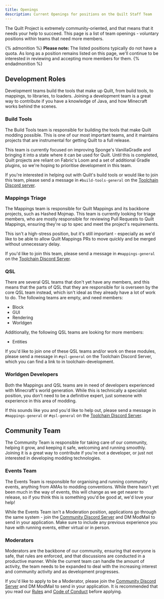 ```yaml
---
title: Openings
description: Current Openings for positions on the Quilt Staff Team
---
```


The Quilt Project is extremely community-oriented, and that means that it needs your help to succeed. This page is a list of team openings - voluntary positions within teams that need more members.

{% admonition %}
**Please note:** The listed positions typically do not have a quota. As long as a position remains listed on this page, we'll continue to be interested in reviewing and accepting more members for them.
{% endadmonition %}

## Development Roles

Development teams build the tools that make up Quilt, from build tools, to mappings, to libraries, to loaders. Joining a development team is a great way to contribute if you have a knowledge of Java, and how Minecraft works behind the scenes.

### Build Tools

The Build Tools team is responsible for building the tools that make Quilt modding possible. This is one of our most important teams, and it maintains projects that are instrumental for getting Quilt to a full release.

This team is currently focused on improving Sponge's VanillaGradle and bringing it into a state where it can be used for Quilt. Until this is completed, Quilt projects are reliant on Fabric's Loom and a set of additional Gradle plugins, so we're hoping to prioritise development in this team.

If you're interested in helping out with Quilt's build tools or would like to join this team, please send a message in `#build-tools-general` on the [Toolchain Discord server](https://discord.quiltmc.org/toolchain).

### Mappings Triage

The Mappings team is responsible for Quilt Mappings and its backbone projects, such as Hashed Mojmap. This team is currently looking for triage members, who are mostly responsible for reviewing Pull Requests to Quilt Mappings, ensuring they're up to spec and meet the project's requirements.

This isn't a high-stress position, but it's still important - especially as we'd like to be able to allow Quilt Mappings PRs to move quickly and be merged without unnecessary delay.

If you'd like to join this team, please send a message in `#mappings-general` on the [Toolchain Discord Server](https://discord.quiltmc.org/toolchain).

### QSL

There are several QSL teams that don't yet have any members, and this means that the parts of QSL that they are responsible for is overseen by the core QSL team instead, which isn't ideal as they already have a lot of work to do. The following teams are empty, and need members:

-  Block
-  GUI
-  Rendering
-  Worldgen

Additionally, the following QSL teams are looking for more members:

-  Entities

If you'd like to join one of these QSL teams and/or work on these modules, please send a message in `#qsl-general` on the Toolchain Discord Server, which you can find a link to in toolchain-development.

### Worldgen Developers

Both the Mappings and QSL teams are in need of developers experienced with Minecraft's world generation. While this is technically a specialist position, you don't need to be a definitive expert, just someone with experience in this area of modding.

If this sounds like you and you'd like to help out, please send a message in `#mappings-general` or `#qsl-general` on the [Toolchain Discord Server](https://discord.quiltmc.org/toolchain).

## Community Team

The Community Team is responsible for taking care of our community, helping it grow, and keeping it safe, welcoming and running smoothly. Joining it is a great way to contribute if you're not a developer, or just not interested in developing modding technologies.

### Events Team

The Events Team is responsible for organising and running community events, anything from AMAs to modding conventions. While there hasn't yet been much in the way of events, this will change as we get nearer to release, so if you think this is something you'd be good at, we'd love your help!

While the Events Team isn't a Moderation position, applications go through the same system - join the [Community Discord Server](https://discord.quiltmc.org) and DM ModMail to send in your application. Make sure to include any previous experience you have with running events, either virtual or in person.

### Moderators

Moderators are the backbone of our community, ensuring that everyone is safe, that rules are enforced, and that discussions are conducted in a productive manner. While the current team can handle the amount of activity, the team needs to be expanded to deal with the increasing interest and community activity and as development progresses.

If you'd like to apply to be a Moderator, please join the [Community Discord Server](https://discord.quiltmc.org) and DM ModMail to send in your application. It is recommended that you read our [Rules](https://quiltmc.org/community/rules/) and [Code of Conduct](https://quiltmc.org/community/code-of-conduct/) before applying.

